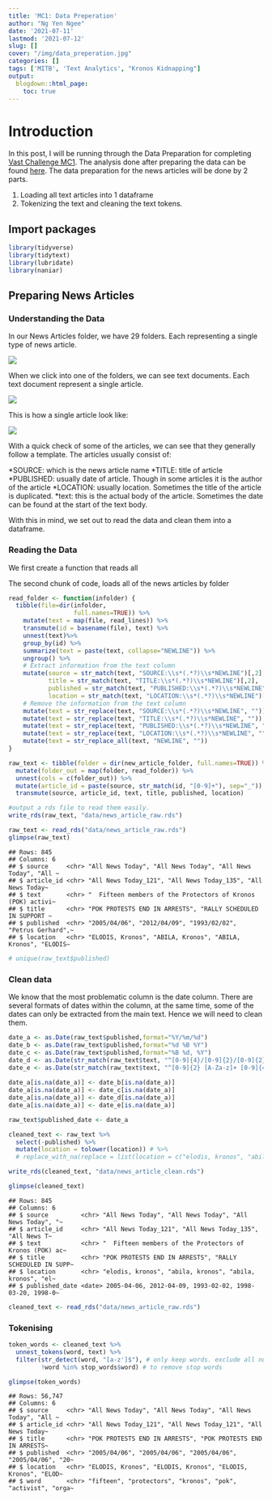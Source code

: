 ```yaml
---
title: 'MC1: Data Preperation'
author: "Ng Yen Ngee"
date: '2021-07-11'
lastmod: '2021-07-12'
slug: []
cover: "/img/data_preperation.jpg"
categories: []
tags: ['MITB', 'Text Analytics', "Kronos Kidnapping"]
output:
  blogdown::html_page: 
    toc: true
---
```






# Introduction 
In this post, I will be running through the Data Preparation for completing [Vast Challenge MC1](https://vast-challenge.github.io/2021/MC1.html). The analysis done after preparing the data can be found [here](). 
The data preparation for the news articles will be done by 2 parts. 

1. Loading all text articles into 1 dataframe 
2. Tokenizing the text and cleaning the text tokens. 

## Import packages 


```r
library(tidyverse)
library(tidytext)
library(lubridate)
library(naniar)
```

## Preparing News Articles 
### Understanding the Data 

In our News Articles folder, we have 29 folders. Each representing a single type of news article. 

![](image/news_article_folder.JPG)<!-- -->

When we click into one of the folders, we can see text documents. Each text document represent a single article. 

![](image/news_article_articles.JPG)<!-- -->

This is how a single article look like: 

![](image/news_article_single.JPG)<!-- -->

With a quick check of some of the articles, we can see that they generally follow a template. The articles usually consist of: 

*SOURCE: which is the news article name
*TITLE: title of article
*PUBLISHED: usually date of article. Though in some articles it is the author of the article 
*LOCATION: usually location. Sometimes the title of the article is duplicated. 
*text: this is the actual body of the article. Sometimes the date can be found at the start of the text body. 

With this in mind, we set out to read the data and clean them into a dataframe. 

### Reading the Data

We first create a function that reads all 

The second chunk of code, loads all of the news articles by folder 

```r
read_folder <- function(infolder) {
  tibble(file=dir(infolder, 
                  full.names=TRUE)) %>% 
    mutate(text = map(file, read_lines)) %>%
    transmute(id = basename(file), text) %>%
    unnest(text)%>% 
    group_by(id) %>% 
    summarize(text = paste(text, collapse="NEWLINE")) %>%
    ungroup() %>% 
    # Extract information from the text column
    mutate(source = str_match(text, "SOURCE:\\s*(.*?)\\s*NEWLINE")[,2], 
           title = str_match(text, "TITLE:\\s*(.*?)\\s*NEWLINE")[,2], 
           published = str_match(text, "PUBLISHED:\\s*(.*?)\\s*NEWLINE")[,2], 
           location = str_match(text, "LOCATION:\\s*(.*?)\\s*NEWLINE")[,2]) %>% 
    # Remove the information from the text column 
    mutate(text = str_replace(text, "SOURCE:\\s*(.*?)\\s*NEWLINE", "")) %>% 
    mutate(text = str_replace(text, "TITLE:\\s*(.*?)\\s*NEWLINE", "")) %>% 
    mutate(text = str_replace(text, "PUBLISHED:\\s*(.*?)\\s*NEWLINE", "")) %>% 
    mutate(text = str_replace(text, "LOCATION:\\s*(.*?)\\s*NEWLINE", "")) %>% 
    mutate(text = str_replace_all(text, "NEWLINE", ""))
}

raw_text <- tibble(folder = dir(new_article_folder, full.names=TRUE)) %>%
  mutate(folder_out = map(folder, read_folder)) %>%
  unnest(cols = c(folder_out)) %>%
  mutate(article_id = paste(source, str_match(id, "[0-9]+"), sep="_")) %>%
  transmute(source, article_id, text, title, published, location) 

#output a rds file to read them easily. 
write_rds(raw_text, "data/news_article_raw.rds")
```



```r
raw_text <- read_rds("data/news_article_raw.rds")
glimpse(raw_text)
```

```
## Rows: 845
## Columns: 6
## $ source     <chr> "All News Today", "All News Today", "All News Today", "All ~
## $ article_id <chr> "All News Today_121", "All News Today_135", "All News Today~
## $ text       <chr> "  Fifteen members of the Protectors of Kronos (POK) activi~
## $ title      <chr> "POK PROTESTS END IN ARRESTS", "RALLY SCHEDULED IN SUPPORT ~
## $ published  <chr> "2005/04/06", "2012/04/09", "1993/02/02", "Petrus Gerhard",~
## $ location   <chr> "ELODIS, Kronos", "ABILA, Kronos", "ABILA, Kronos", "ELODIS~
```

```r
# unique(raw_text$published)
```

### Clean data 
We know that the most problematic column is the date column. There are several formats of dates within the column, at the same time, some of the dates can only be extracted from the main text. Hence we will need to clean them. 


```r
date_a <- as.Date(raw_text$published,format="%Y/%m/%d")
date_b <- as.Date(raw_text$published,format="%d %B %Y")
date_c <- as.Date(raw_text$published,format="%B %d, %Y")
date_d <- as.Date(str_match(raw_text$text, "^[0-9]{4}/[0-9]{2}/[0-9]{2}"), format="%Y/%m/%d")
date_e <- as.Date(str_match(raw_text$text, "^[0-9]{2} [A-Za-z]+ [0-9]{4}"), format="%d %B %Y")
                  
date_a[is.na(date_a)] <- date_b[is.na(date_a)]
date_a[is.na(date_a)] <- date_c[is.na(date_a)]
date_a[is.na(date_a)] <- date_d[is.na(date_a)]
date_a[is.na(date_a)] <- date_e[is.na(date_a)]

raw_text$published_date <- date_a

cleaned_text <- raw_text %>%
  select(-published) %>%
  mutate(location = tolower(location)) # %>%
  # replace_with_na(replace = list(location = c("elodis, kronos", "abila, kronos" , "centrum, tethys" , "davos, switzerland")))

write_rds(cleaned_text, "data/news_article_clean.rds")

glimpse(cleaned_text)
```

```
## Rows: 845
## Columns: 6
## $ source         <chr> "All News Today", "All News Today", "All News Today", "~
## $ article_id     <chr> "All News Today_121", "All News Today_135", "All News T~
## $ text           <chr> "  Fifteen members of the Protectors of Kronos (POK) ac~
## $ title          <chr> "POK PROTESTS END IN ARRESTS", "RALLY SCHEDULED IN SUPP~
## $ location       <chr> "elodis, kronos", "abila, kronos", "abila, kronos", "el~
## $ published_date <date> 2005-04-06, 2012-04-09, 1993-02-02, 1998-03-20, 1998-0~
```


```r
cleaned_text <- read_rds("data/news_article_raw.rds")
```

### Tokenising 


```r
token_words <- cleaned_text %>% 
  unnest_tokens(word, text) %>%
  filter(str_detect(word, "[a-z']$"), # only keep words. exclude all numeric. 
         !word %in% stop_words$word) # to remove stop words 

glimpse(token_words)
```

```
## Rows: 56,747
## Columns: 6
## $ source     <chr> "All News Today", "All News Today", "All News Today", "All ~
## $ article_id <chr> "All News Today_121", "All News Today_121", "All News Today~
## $ title      <chr> "POK PROTESTS END IN ARRESTS", "POK PROTESTS END IN ARRESTS~
## $ published  <chr> "2005/04/06", "2005/04/06", "2005/04/06", "2005/04/06", "20~
## $ location   <chr> "ELODIS, Kronos", "ELODIS, Kronos", "ELODIS, Kronos", "ELOD~
## $ word       <chr> "fifteen", "protectors", "kronos", "pok", "activist", "orga~
```
